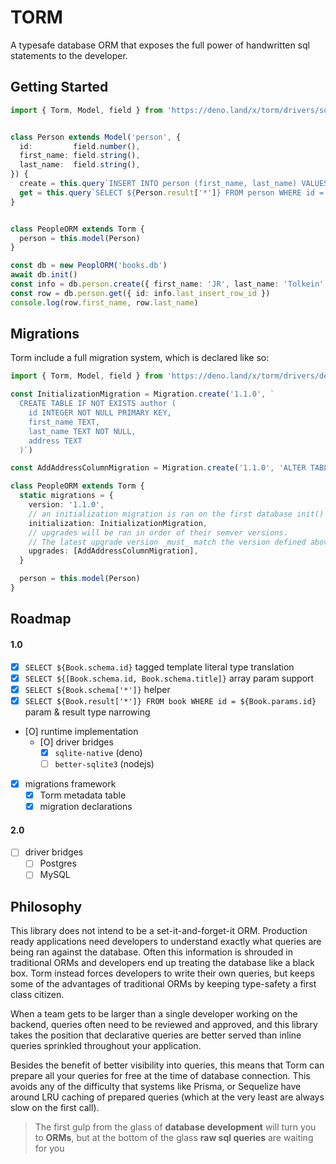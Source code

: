 # TORM
A typesafe database ORM that exposes the full power of handwritten sql statements to the developer.



## Getting Started
```ts
import { Torm, Model, field } from 'https://deno.land/x/torm/drivers/sqlite-native/mod.ts'


class Person extends Model('person', {
  id:         field.number(),
  first_name: field.string(),
  last_name:  field.string(),
}) {
  create = this.query`INSERT INTO person (first_name, last_name) VALUES (${[Person.params.first_name, Person.params.last_name]})`.exec
  get = this.query`SELECT ${Person.result['*']} FROM person WHERE id = ${Person.params.id}`.one
}


class PeopleORM extends Torm {
  person = this.model(Person)
}

const db = new PeoplORM('books.db')
await db.init()
const info = db.person.create({ first_name: 'JR', last_name: 'Tolkein' })
const row = db.person.get({ id: info.last_insert_row_id })
console.log(row.first_name, row.last_name)
```


## Migrations
Torm include a full migration system, which is declared like so:
```ts
import { Torm, Model, field } from 'https://deno.land/x/torm/drivers/deno/mod.ts'

const InitializationMigration = Migration.create('1.1.0', `
  CREATE TABLE IF NOT EXISTS author (
    id INTEGER NOT NULL PRIMARY KEY,
    first_name TEXT,
    last_name TEXT NOT NULL,
    address TEXT
  )`)

const AddAddressColumnMigration = Migration.create('1.1.0', 'ALTER TABLE person ADD COLUMN address TEXT')

class PeopleORM extends Torm {
  static migrations = {
    version: '1.1.0',
    // an initialization migration is ran on the first database init() call
    initialization: InitializationMigration,
    // upgrades will be ran in order of their semver versions.
    // The latest upgrade version _must_ match the version defined above
    upgrades: [AddAddressColumnMigration],
  }

  person = this.model(Person)
}
```

## Roadmap
#### 1.0
- [X] `SELECT ${Book.schema.id}` tagged template literal type translation
- [X] `SELECT ${[Book.schema.id, Book.schema.title]}` array param support
- [X] `SELECT ${Book.schema['*']}` helper
- [X] `SELECT ${Book.result['*']} FROM book WHERE id = ${Book.params.id}` param & result type narrowing
- [O] runtime implementation
  - [O] driver bridges
    - [X] `sqlite-native` (deno)
    - [ ] `better-sqlite3` (nodejs)
- [X] migrations framework
  - [X] Torm metadata table
  - [X] migration declarations
#### 2.0
- [ ] driver bridges
  - [ ] Postgres
  - [ ] MySQL

## Philosophy
This library does not intend to be a set-it-and-forget-it ORM. Production ready applications need developers to understand exactly what queries are being ran against the database. Often this information is shrouded in traditional ORMs and developers end up treating the database like a black box. Torm instead forces developers to write their own queries, but keeps some of the advantages of traditional ORMs by keeping type-safety a first class citizen.

When a team gets to be larger than a single developer working on the backend, queries often need to be reviewed and approved, and this library takes the position that declarative queries are better served than inline queries sprinkled throughout your application.

Besides the benefit of better visibility into queries, this means that Torm can prepare all your queries for free at the time of database connection. This avoids any of the difficulty that systems like Prisma, or Sequelize have around LRU caching of prepared queries (which at the very least are always slow on the first call).

> The first gulp from the glass of **database development** will turn you to **ORMs**, but at the bottom of the glass **raw sql queries** are waiting for you
